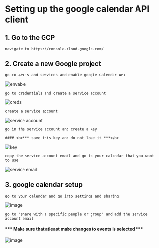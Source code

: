 # Setting up the google calendar API client

## 1. Go to the GCP 
    navigate to https://console.cloud.google.com/
   
## 2. Create a new Google project
   
    go to API's and services and enable google Calendar API
   
 ![envable](https://github.com/dev-jens/QPLAN_API/assets/61287853/bce812c3-6ced-4998-a6d2-acf1e361ce4a)


    go to credentials and create a service account
   
![creds](https://github.com/dev-jens/QPLAN_API/assets/61287853/c6a023eb-6e66-4a8a-b43d-62fe515a272e)


    create a service account
   
![service account](https://github.com/dev-jens/QPLAN_API/assets/61287853/990b451c-a6e1-4ac5-8419-40ff120ba75f)


    go in the service account and create a key
   
    #### <b>*** save this key and do not lose it ***</b>

![key](https://github.com/dev-jens/QPLAN_API/assets/61287853/af45daf8-7a63-4807-a39f-01b41c14d932)


    copy the service account email and go to your calendar that you want to use

![service email](https://github.com/dev-jens/QPLAN_API/assets/61287853/d67778a3-cc83-43f6-9de7-22371288e95e)

## 3. google calendar setup

    go to your calendar and go into settings and sharing

![image](https://github.com/dev-jens/QPLAN_API/assets/61287853/8d5d0152-4041-4543-9161-babfebbaba24)


    go to "share with a specific people or group" and add the service account email

    
#### <b>*** Make sure that atleast make changes to events is selected ***</b>

![image](https://github.com/dev-jens/QPLAN_API/assets/61287853/fead2249-020c-45c2-9f33-95d56f2176b6)




